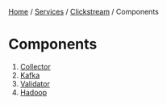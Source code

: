 <p>
    <a href="/docs/index.md">Home</a> /
    <a href="/docs/services/index.md">Services</a> /
    <a href="/docs/services/clickstream/index.md">Clickstream</a> /
    <span>Components</span>
</p>

# Components
1. [Collector](collector/index.md)
2. [Kafka](kafka/index.md)
3. [Validator](validator/index.md)
4. [Hadoop](hadoop/index.md)
